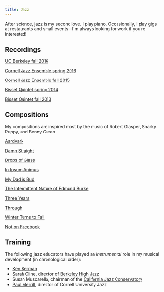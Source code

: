 ```yaml
---
title: Jazz
---
```


After science, jazz is my second love. I play piano. Occasionally, I play gigs at restaurants and small events—I'm always looking for work if you're interested!

## Recordings

[UC Berkeley fall 2016](https://drive.google.com/open?id=0B_EjB5L1rvMZaVo2SVlvV3cteWs)

[Cornell Jazz Ensemble spring 2016](https://drive.google.com/open?id=0B5apO-iCShKsNTNHMFVDd3I0LWc)

[Cornell Jazz Ensemble fall 2015](https://www.cornell.edu/video/wind-symphony-jazz-band-concert-nov-20-2015)

[Bisset Quintet spring 2014](https://drive.google.com/file/d/0B94rmt96qcqPUUloUlRPX3RTaTg/view?usp=sharing)

[Bisset Quintet fall 2013](https://www.youtube.com/watch?v=aw3hozcMwMk)

## Compositions
My compositions are inspired most by the music of Robert Glasper, Snarky Puppy, and Benny Green.

[Aardvark]({filename}/charts/aardvark.pdf)

[Damn Straight]({filename}/charts/damn_straight.pdf)

[Drops of Glass]({filename}/charts/drops_of_glass.pdf)

[In Ipsum Animus]({filename}/charts/in_ipsum_animus.pdf)

[My Dad is Bud]({filename}/charts/my_dad_is_bud.pdf)

[The Intermittent Nature of Edmund Burke]({filename}/charts/the_intermittent_nature_of_edmund_burke.pdf)

[Three Years]({filename}/charts/three_years.pdf)

[Through]({filename}/charts/through.pdf)

[Winter Turns to Fall]({filename}/charts/winter_turns_to_fall.pdf)

[Not on Facebook]({filename}/charts/not_on_facebook.pdf)

## Training

The following jazz educators have played an *instrumental* role in my musical development (in chronological order):

- [Ken Berman](http://kenbermanmusic.com)
- Sarah Cline, director of [Berkeley High Jazz](http://www.bhsjazz.org)
- Susan Muscarella, chairman of the [California Jazz Conservatory](http://cjc.edu)
- [Paul Merrill](http://music.cornell.edu/people/faculty/profile/paul-merrill/), director of Cornell University Jazz